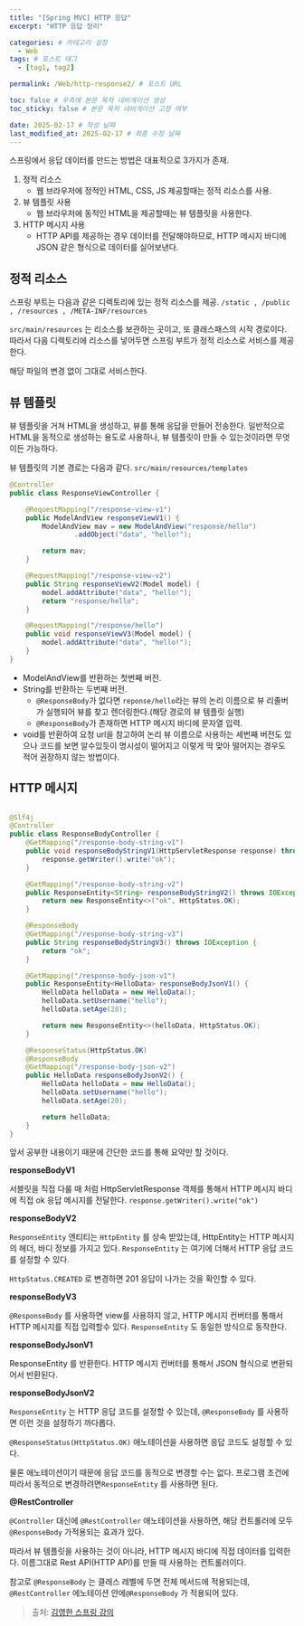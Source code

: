 ```yaml
---
title: "[Spring MVC] HTTP 응답"
excerpt: "HTTP 응답 정리"

categories: # 카테고리 설정
  - Web
tags: # 포스트 태그
  - [tag1, tag2]

permalink: /Web/http-response2/ # 포스트 URL

toc: false # 우측에 본문 목차 네비게이션 생성
toc_sticky: false # 본문 목차 네비게이션 고정 여부

date: 2025-02-17 # 작성 날짜
last_modified_at: 2025-02-17 # 최종 수정 날짜
---
```


스프링에서 응답 데이터를 만드는 방법은 대표적으로 3가지가 존재.

1. 정적 리소스
	- 웹 브라우저에 정적인 HTML, CSS, JS 제공할때는 정적 리소스를 사용.
2. 뷰 템플릿 사용
	- 웹 브라우저에 동적인 HTML을 제공할때는 뷰 템플릿을 사용한다.
3. HTTP 메시지 사용
	- HTTP API를 제공하는 경우 데이터를 전달해야하므로, HTTP 메시지 바디에 JSON 같은 형식으로 데이터를 실어보낸다.
    
## 정적 리소스
스프링 부트는 다음과 같은 디렉토리에 있는 정적 리소스를 제공.
`/static , /public , /resources , /META-INF/resources`

`src/main/resources` 는 리소스를 보관하는 곳이고, 또 클래스패스의 시작 경로이다.
따라서 다음 디렉토리에 리소스를 넣어두면 스프링 부트가 정적 리소스로 서비스를 제공한다.

해당 파일의 변경 없이 그대로 서비스한다.

## 뷰 템플릿

뷰 템플릿을 거쳐 HTML을 생성하고, 뷰를 통해 응답을 만들어 전송한다.
일반적으로 HTML을 동적으로 생성하는 용도로 사용하나, 뷰 템플릿이 만들 수 있는것이라면 무엇이든 가능하다.

뷰 템플릿의 기본 경로는 다음과 같다. `src/main/resources/templates`

```java
@Controller
public class ResponseViewController {

    @RequestMapping("/response-view-v1")
    public ModelAndView responseViewV1() {
        ModelAndView mav = new ModelAndView("response/hello")
                .addObject("data", "hello!");

        return mav;
    }

    @RequestMapping("/response-view-v2")
    public String responseViewV2(Model model) {
        model.addAttribute("data", "hello!");
        return "response/hello";
    }

    @RequestMapping("/response/hello")
    public void responseViewV3(Model model) {
        model.addAttribute("data", "hello!");
    }
}
```

- ModelAndView를 반환하는 첫번째 버전.
- String를 반환하는 두번째 버전.
	- `@ResponseBody`가 없다면 `reponse/hello`라는 뷰의 논리 이름으로 뷰 리졸버가 실행되어 뷰를 찾고 렌더링한다.(해당 경로의 뷰 템플릿 실행)
 	- `@ResponseBody`가 존재하면 HTTP 메시지 바디에 문자열 입력.
- void를 반환하여 요청 url을 참고하여 논리 뷰 이름으로 사용하는 세번째 버전도 있으나 코드를 보면 알수있듯이 명시성이 떨어지고 이렇게 딱 맞아 떨어지는 경우도 적어 권장하지 않는 방법이다.

## HTTP 메시지

```java

@Slf4j
@Controller
public class ResponseBodyController {
    @GetMapping("/response-body-string-v1")
    public void responseBodyStringV1(HttpServletResponse response) throws IOException {
        response.getWriter().write("ok");
    }

    @GetMapping("/response-body-string-v2")
    public ResponseEntity<String> responseBodyStringV2() throws IOException {
        return new ResponseEntity<>("ok", HttpStatus.OK);
    }

    @ResponseBody
    @GetMapping("/response-body-string-v3")
    public String responseBodyStringV3() throws IOException {
        return "ok";
    }

    @GetMapping("/response-body-json-v1")
    public ResponseEntity<HelloData> responseBodyJsonV1() {
        HelloData helloData = new HelloData();
        helloData.setUsername("hello");
        helloData.setAge(20);

        return new ResponseEntity<>(helloData, HttpStatus.OK);
    }

    @ResponseStatus(HttpStatus.OK)
    @ResponseBody
    @GetMapping("/response-body-json-v2")
    public HelloData responseBodyJsonV2() {
        HelloData helloData = new HelloData();
        helloData.setUsername("hello");
        helloData.setAge(20);

        return helloData;
    }
}
```

앞서 공부한 내용이기 때문에 간단한 코드를 통해 요약만 할 것이다.

**responseBodyV1**

서블릿을 직접 다룰 때 처럼 HttpServletResponse 객체를 통해서 HTTP 메시지 바디에 직접 ok 응답 메시지를 전달한다.
`response.getWriter().write("ok")`

**responseBodyV2**

`ResponseEntity` 엔티티는 `HttpEntity` 를 상속 받았는데, HttpEntity는 HTTP 메시지의 헤더, 바디 정보를 가지고 있다. `ResponseEntity` 는 여기에 더해서 HTTP 응답 코드를 설정할 수 있다.

`HttpStatus.CREATED` 로 변경하면 201 응답이 나가는 것을 확인할 수 있다.

**responseBodyV3**

`@ResponseBody` 를 사용하면 view를 사용하지 않고, HTTP 메시지 컨버터를 통해서 HTTP 메시지를 직접 입력할수 있다. `ResponseEntity` 도 동일한 방식으로 동작한다.

**responseBodyJsonV1**

ResponseEntity 를 반환한다. HTTP 메시지 컨버터를 통해서 JSON 형식으로 변환되어서 반환된다.

**responseBodyJsonV2**

`ResponseEntity` 는 HTTP 응답 코드를 설정할 수 있는데, `@ResponseBody` 를 사용하면 이런 것을 설정하기 까다롭다.

`@ResponseStatus(HttpStatus.OK)` 애노테이션을 사용하면 응답 코드도 설정할 수 있다.

물론 애노테이션이기 때문에 응답 코드를 동적으로 변경할 수는 없다. 프로그램 조건에 따라서 동적으로 변경하려면`ResponseEntity` 를 사용하면 된다.

**@RestController**

`@Controller` 대신에 `@RestController` 애노테이션을 사용하면, 해당 컨트롤러에 모두 `@ResponseBody` 가적용되는 효과가 있다. 

따라서 뷰 템플릿을 사용하는 것이 아니라, HTTP 메시지 바디에 직접 데이터를 입력한다. 이름그대로 Rest API(HTTP API)를 만들 때 사용하는 컨트롤러이다.

참고로 `@ResponseBody` 는 클래스 레벨에 두면 전체 메서드에 적용되는데, `@RestController` 에노테이션 안에`@ResponseBody` 가 적용되어 있다.

> 출처: [김영한 스프링 강의](https://www.inflearn.com/roadmaps/373)